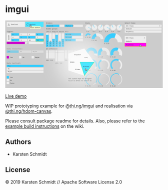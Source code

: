 # imgui

![screenshot](https://raw.githubusercontent.com/thi-ng/umbrella/master/assets/imgui/imgui-all.png)

[Live demo](http://demo.thi.ng/umbrella/imgui/)

WIP prototyping example for
[@thi.ng/imgui](https://github.com/thi-ng/umbrella/tree/develop/packages/imgui)
and realisation via
[@thi.ng/hdom-canvas](https://github.com/thi-ng/umbrella/tree/develop/packages/hdom-canvas).

Please consult package readme for details. Also, please refer to the
[example build
instructions](https://github.com/thi-ng/umbrella/wiki/Example-build-instructions)
on the wiki.

## Authors

- Karsten Schmidt

## License

&copy; 2019 Karsten Schmidt // Apache Software License 2.0
